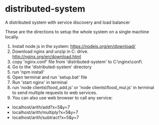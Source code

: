 # distributed-system
A distributed system with service discovery and load balancer

These are the directions to setup the whole system on a single machine locally.

1. Install node js in the system: https://nodejs.org/en/download/
2. Download nginx and unzip in C: drive. http://nginx.org/en/download.html
3. copy 'nginx.conf' file from 'distributed-system' to C:\nginx\conf\
4. Go to the 'distributed-system' directory
5. run 'npm install'
6. Open terminal and run 'setup.bat' file
7. Run 'start nginx' in terminal
8. run 'node clients\flood_add.js' or 'node clients\flood_mul.js' in terminal to send multiple requests to web services.
9. You can also use web browser to call any service:
  - localhost/arith/add?x=5&y=7
  - localhost/arith/multiply?x=5&y=7
  - localhost/arith/subtract?x=5&y=7